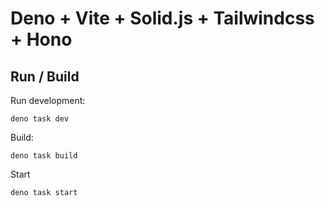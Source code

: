 # Deno + Vite + Solid.js + Tailwindcss + Hono

## Run / Build

Run development:
```console
deno task dev
```

Build:
```console
deno task build
```

Start
```console
deno task start
```
